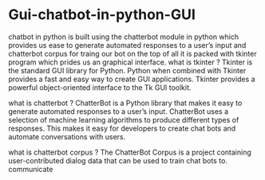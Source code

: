 # Gui-chatbot-in-python-GUI 
chatbot in python is built using the chatterbot module in python which provides us  ease to generate automated responses to a user’s input and chatterbot corpus for traing our bot on the top of all it is packed with tkinter program which prides us an graphical interface.
what is tkinter ?
Tkinter is the standard GUI library for Python. Python when combined with Tkinter provides a fast and easy way to create GUI applications. Tkinter provides a powerful object-oriented interface to the Tk GUI toolkit.

what is chatterbot ?
ChatterBot is a Python library that makes it easy to generate automated responses to a user’s input. ChatterBot uses a selection of machine learning algorithms to produce different types of responses. This makes it easy for developers to create chat bots and automate conversations with users.

what is chatterbot corpus ?
The ChatterBot Corpus is a project containing user-contributed dialog data that can be used to train chat bots to. communicate

